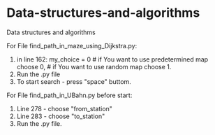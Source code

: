 # Data-structures-and-algorithms
Data structures and algorithms



For File find_path_in_maze_using_Dijkstra.py:
  1. in line 162: my_choice = 0 # if You want to use predetermined map choose 0, # if You want to use random map choose 1.
  2. Run the .py file
  3. To start search - press "space" buttom.




For File find_path_in_UBahn.py before start:
  1. Line 278 - choose "from_station"
  2. Line 283 - choose "to_station"
  3. Run the .py file.
  
